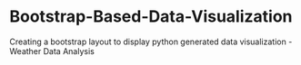 # Bootstrap-Based-Data-Visualization
Creating a bootstrap layout to display python generated data visualization - Weather Data Analysis
